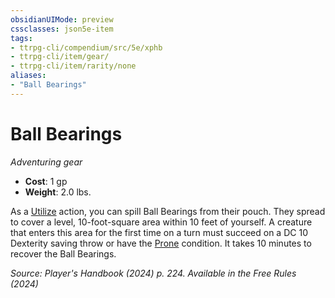 ```yaml
---
obsidianUIMode: preview
cssclasses: json5e-item
tags:
- ttrpg-cli/compendium/src/5e/xphb
- ttrpg-cli/item/gear/
- ttrpg-cli/item/rarity/none
aliases: 
- "Ball Bearings"
---
```

# Ball Bearings
*Adventuring gear*  


- **Cost**: 1 gp
- **Weight**: 2.0 lbs.

As a [Utilize](2-Mechanics/CLI/rules/actions.md#Utilize) action, you can spill Ball Bearings from their pouch. They spread to cover a level, 10-foot-square area within 10 feet of yourself. A creature that enters this area for the first time on a turn must succeed on a DC 10 Dexterity saving throw or have the [Prone](2-Mechanics/CLI/rules/conditions.md#Prone) condition. It takes 10 minutes to recover the Ball Bearings.

*Source: Player's Handbook (2024) p. 224. Available in the Free Rules (2024)*